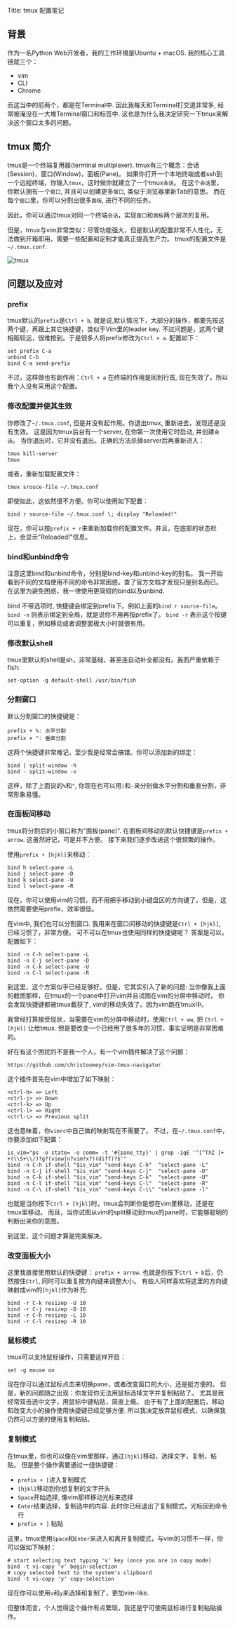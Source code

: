 Title: tmux 配置笔记

## 背景

作为一名Python Web开发者，我的工作环境是Ubuntu + macOS. 我的核心工具链就三个：

- vim
- CLI
- Chrome

而这当中的前两个，都是在Terminal中.
因此我每天和Terminal打交道非常多, 经常被淹没在一大堆Terminal窗口和标签中.
这也是为什么我决定研究一下tmux来解决这个窗口太多的问题。

## tmux 简介
tmux是一个终端复用器(terminal multiplexer).
tmux有三个概念：会话(Session)，窗口(Window)，面板(Pane)。
如果你打开一个本地终端或者ssh到一个远程终端，你输入`tmux`，这时候你就建立了一个tmux`会话`。
在这个`会话`里，你默认拥有一个`窗口`, 并且可以创建更多`窗口`, 类似于浏览器里新Tab的意思。
而在每个`窗口`里，你可以分割出很多`面板`, 进行不同的任务。

因此，你可以通过tmux对同一个终端`会话`，实现`窗口`和`面板`两个层次的复用。

但是，tmux与vim非常类似：尽管功能强大，但是默认的配置非常不人性化，无法做到开箱即用，需要一些配置和定制才能真正提高生产力。
tmux的配置文件是`~/.tmux.conf`.

![tmux](./tmux.png)

## 问题以及应对

### prefix
tmux默认的`prefix`是`Ctrl + b`, 就是说,默认情况下，大部分的操作，都要先按这两个键，再跟上其它快捷键，类似于Vim里的leader key.
不过问题是，这两个键相距较远，很难按到。于是很多人将prefix修改为`Ctrl + a`. 配置如下：

    set prefix C-a
    unbind C-b
    bind C-a send-prefix

不过，这样做也有副作用：`Ctrl + a` 在终端的作用是回到行首, 现在失效了。所以我个人没有采用这个配置。

### 修改配置并使其生效
你修改了`~/.tmux.conf`, 但是并没有起作用。你退出tmux, 重新进去，发现还是没有生效。
这是因为tmux后台有一个server, 在你第一次使用它时启动, 并创建`会话`。
当你退出时，它并没有退出。正确的方法杀掉server后再重新进入：

    tmux kill-server
    tmux

或者，重新加载配置文件：

    tmux srouce-file ~/.tmux.conf

即使如此，这依然很不方便。你可以使用如下配置：

    bind r source-file ~/.tmux.conf \; display "Reloaded!"

现在，你可以按`prefix + r`来重新加载你的配置文件。并且，在底部的状态栏上，会显示"Reloaded!"信息。

### bind和unbind命令
注意这里bind和unbind命令，分别是bind-key和unbind-key的别名。
我一开始看到不同的文档使用不同的命令非常困惑。查了官方文档才发现只是别名而已。
在这里为避免困惑，我一律使用更简短的bind以及unbind.

bind 不带选项时, 快捷键会绑定到prefix下。例如上面的`bind r source-file`。
`bind -n` 则表示绑定到全局，就是说你不用再按prefix了。
`bind -r` 表示这个按键可以重复，例如移动或者调整面板大小时就很有用。

### 修改默认shell
tmux里默认的shell是sh，非常基础，甚至连自动补全都没有。我而严重依赖于fish:

    set-option -g default-shell /usr/bin/fish


### 分割窗口
默认分割窗口的快捷键是：

    prefix + %: 水平分割
    prefix + ": 垂直分割

这两个快捷键非常难记，至少我是经常会搞错。你可以添加新的绑定：

    bind | split-window -h
    bind - split-window -v

这样，除了上面说的`%`和`"`, 你现在也可以用`|`和`-`来分别做水平分割和垂直分割，非常形象易懂。

### 在面板间移动
tmux将分割后的小窗口称为"面板(pane)". 在面板间移动的默认快捷键是`prefix + arrow`. 这虽然好记，可是并不方便。
接下来我们逐步改进这个很频繁的操作。

使用`prefix + [hjkl]`来移动：

    bind h select-pane -L
    bind j select-pane -D
    bind k select-pane -U
    bind l select-pane -R

现在，你可以使用vim的习惯，而不用把手移动到小键盘区的方向键了。但是，这依然需要使用prefix，效率很低。

在vim中, 我们也可以分割窗口. 我用来在窗口间移动的快捷键是`Ctrl + [hjkl]`, 已经习惯了，非常方便。
可不可以在tmux也使用同样的快捷键呢？ 答案是可以。配置如下：

    bind -n C-h select-pane -L
    bind -n C-j select-pane -D
    bind -n C-k select-pane -U
    bind -n C-l select-pane -R

到这里，这个方案似乎已经足够好。但是，它其实引入了新的问题:
当你像我上面的截图那样，在tmux的一个pane中打开vim并且试图在vim的分屏中移动时，
你会发现快捷键都被tmux截获了, vim的移动失效了。因为vim跑在tmux中。

我曾经打算接受现状，当需要在vim的分屏中移动时，使用`Ctrl + ww`, 把 `Ctrl + [hjkl]` 让给tmux.
但是要改变一个已经用了很多年的习惯，事实证明是非常困难的。

好在有这个困扰的不是我一个人，有一个vim插件解决了这个问题：

    https://github.com/christoomey/vim-tmux-navigator

这个插件首先在vim中增加了如下映射：

    <ctrl-h> => Left
    <ctrl-j> => Down
    <ctrl-k> => Up
    <ctrl-l> => Right
    <ctrl-\> => Previous split

这也意味着，你`vimrc`中自己做的映射现在不需要了。
不过，在`~/.tmux.conf`中，你要添加如下配置：

    is_vim="ps -o state= -o comm= -t '#{pane_tty}' | grep -iqE '^[^TXZ ]+ +(\\S+\\/)?g?(view|n?vim?x?)(diff)?$'"
    bind -n C-h if-shell "$is_vim" "send-keys C-h"  "select-pane -L"
    bind -n C-j if-shell "$is_vim" "send-keys C-j"  "select-pane -D"
    bind -n C-k if-shell "$is_vim" "send-keys C-k"  "select-pane -U"
    bind -n C-l if-shell "$is_vim" "send-keys C-l"  "select-pane -R"
    bind -n C-\ if-shell "$is_vim" "send-keys C-\\" "select-pane -l"

也就是当你按下`Ctrl + [hjkl]`时，tmux会判断你是想在vim里移动，还是在tmux里移动。
而且，当你试图从vim的split移动到tmux的pane时，它能够聪明的判断出来你的意图。

到这里，这个问题才算是完美解决。

### 改变面板大小
这里我直接使用默认的快捷键： `prefix + arrow`.
也就是你按下`Ctrl + b`后，仍然按住`Ctrl`, 同时可以重复按方向键来调整大小。
有些人同样喜欢将这里的方向键映射成vim的`[hjkl]`作为补充:

    bind -r C-k resizep -U 10
    bind -r C-j resizep -D 10
    bind -r C-h resizep -L 10
    bind -r C-l resizep -R 10

### 鼠标模式
tmux可以支持鼠标操作，只需要这样开启：

    set -g mouse on

现在你可以通过鼠标点击来切换pane，或者改变窗口的大小，还是挺方便的。
但是，新的问题随之出现：你发现你无法用鼠标选择文字并复制粘贴了。
尤其是我经常双击选中文字，用鼠标中键粘贴，简直上瘾。
由于有了上面的配置后，移动和改变大小的操作使用快捷键已经足够方便.
所以我决定放弃鼠标模式，以确保我仍然可以方便的使用复制粘贴。

### 复制模式
在tmux里，你也可以像在vim里那样，通过`[hjkl]`移动，选择文字，复制，粘贴。
但是整个操作需要通过一组快捷键：

- `prefix + [`进入复制模式
- `[hjkl]`移动到你想复制的文字开头
- `Space`开始选择, 像vim那样移动光标来选择
- `Enter`结束选择，复制选中的内容. 此时你已经退出了复制模式，光标回到命令行
- `prefix + ]` 粘贴

这里，tmux使用`Space`和`Enter`来进入和离开复制模式，与vim的习惯不一样，你可以做如下映射：


    # start selecting text typing 'v' key (once you are in copy mode)
    bind -t vi-copy 'v' begin-selection
    # copy selected text to the system's clipboard
    bind -t vi-copy 'y' copy-selection

现在你可以使用`v`和`y`来选择和复制了，更加vim-like.

但整体而言，个人觉得这个操作有点繁琐，我还是宁可使用鼠标进行复制粘贴操作。
